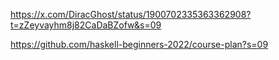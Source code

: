 https://x.com/DiracGhost/status/1900702335363362908?t=zZeyvayhm8j82CaDaBZofw&s=09

https://github.com/haskell-beginners-2022/course-plan?s=09